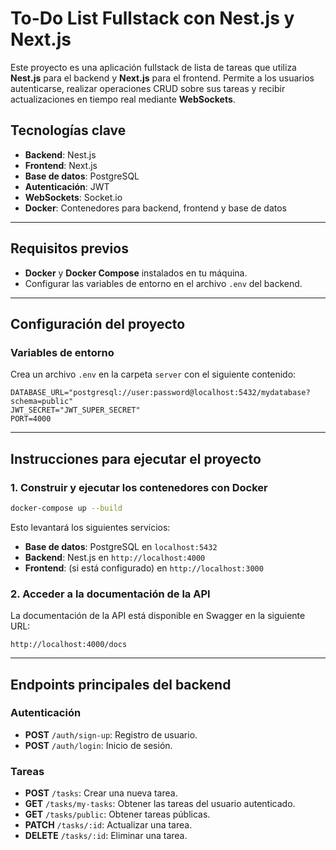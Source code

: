 # To-Do List Fullstack con Nest.js y Next.js

Este proyecto es una aplicación fullstack de lista de tareas que utiliza **Nest.js** para el backend y **Next.js** para el frontend. Permite a los usuarios autenticarse, realizar operaciones CRUD sobre sus tareas y recibir actualizaciones en tiempo real mediante **WebSockets**.

## Tecnologías clave

- **Backend**: Nest.js
- **Frontend**: Next.js
- **Base de datos**: PostgreSQL
- **Autenticación**: JWT
- **WebSockets**: Socket.io
- **Docker**: Contenedores para backend, frontend y base de datos

---

## Requisitos previos

- **Docker** y **Docker Compose** instalados en tu máquina.
- Configurar las variables de entorno en el archivo `.env` del backend.

---

## Configuración del proyecto

### Variables de entorno

Crea un archivo `.env` en la carpeta `server` con el siguiente contenido:

```env
DATABASE_URL="postgresql://user:password@localhost:5432/mydatabase?schema=public"
JWT_SECRET="JWT_SUPER_SECRET"
PORT=4000
```

---

## Instrucciones para ejecutar el proyecto

### 1. Construir y ejecutar los contenedores con Docker

```bash
docker-compose up --build
```

Esto levantará los siguientes servicios:

- **Base de datos**: PostgreSQL en `localhost:5432`
- **Backend**: Nest.js en `http://localhost:4000`
- **Frontend**: (si está configurado) en `http://localhost:3000`

### 2. Acceder a la documentación de la API

La documentación de la API está disponible en Swagger en la siguiente URL:

```
http://localhost:4000/docs
```

---

## Endpoints principales del backend

### Autenticación

- **POST** `/auth/sign-up`: Registro de usuario.
- **POST** `/auth/login`: Inicio de sesión.

### Tareas

- **POST** `/tasks`: Crear una nueva tarea.
- **GET** `/tasks/my-tasks`: Obtener las tareas del usuario autenticado.
- **GET** `/tasks/public`: Obtener tareas públicas.
- **PATCH** `/tasks/:id`: Actualizar una tarea.
- **DELETE** `/tasks/:id`: Eliminar una tarea.
